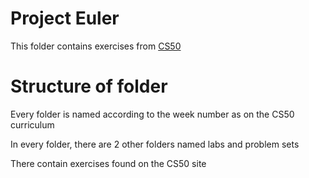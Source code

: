 # Project Euler

This folder contains exercises from [CS50](https://cs50.harvard.edu/college/2021/fall/)

# Structure of folder

Every folder is named according to the week number as on the CS50 curriculum

In every folder, there are 2 other folders named labs and problem sets

There contain exercises found on the CS50 site

